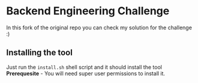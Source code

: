 # Backend Engineering Challenge

In this fork of the original repo you can check my solution for the challenge :)

## Installing the tool
Just run the `install.sh` shell script and it should install the tool\
**Prerequesite** - You will need super user permissions to install it.